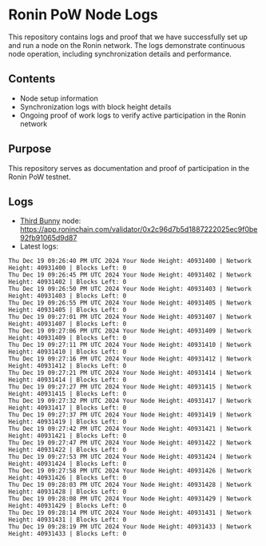 # Ronin PoW Node Logs

This repository contains logs and proof that we have successfully set up and run a node on the Ronin network. The logs demonstrate continuous node operation, including synchronization details and performance.

## Contents

- Node setup information
- Synchronization logs with block height details
- Ongoing proof of work logs to verify active participation in the Ronin network

## Purpose

This repository serves as documentation and proof of participation in the Ronin PoW testnet.

## Logs

- [Third Bunny](https://thirdbunny.xyz/) node: https://app.roninchain.com/validator/0x2c96d7b5d1887222025ec9f0be92fb91065d9d87
- Latest logs:
```
Thu Dec 19 09:26:40 PM UTC 2024 Your Node Height: 40931400 | Network Height: 40931400 | Blocks Left: 0
Thu Dec 19 09:26:45 PM UTC 2024 Your Node Height: 40931402 | Network Height: 40931402 | Blocks Left: 0
Thu Dec 19 09:26:50 PM UTC 2024 Your Node Height: 40931403 | Network Height: 40931403 | Blocks Left: 0
Thu Dec 19 09:26:55 PM UTC 2024 Your Node Height: 40931405 | Network Height: 40931405 | Blocks Left: 0
Thu Dec 19 09:27:01 PM UTC 2024 Your Node Height: 40931407 | Network Height: 40931407 | Blocks Left: 0
Thu Dec 19 09:27:06 PM UTC 2024 Your Node Height: 40931409 | Network Height: 40931409 | Blocks Left: 0
Thu Dec 19 09:27:11 PM UTC 2024 Your Node Height: 40931410 | Network Height: 40931410 | Blocks Left: 0
Thu Dec 19 09:27:16 PM UTC 2024 Your Node Height: 40931412 | Network Height: 40931412 | Blocks Left: 0
Thu Dec 19 09:27:21 PM UTC 2024 Your Node Height: 40931414 | Network Height: 40931414 | Blocks Left: 0
Thu Dec 19 09:27:27 PM UTC 2024 Your Node Height: 40931415 | Network Height: 40931415 | Blocks Left: 0
Thu Dec 19 09:27:32 PM UTC 2024 Your Node Height: 40931417 | Network Height: 40931417 | Blocks Left: 0
Thu Dec 19 09:27:37 PM UTC 2024 Your Node Height: 40931419 | Network Height: 40931419 | Blocks Left: 0
Thu Dec 19 09:27:42 PM UTC 2024 Your Node Height: 40931421 | Network Height: 40931421 | Blocks Left: 0
Thu Dec 19 09:27:47 PM UTC 2024 Your Node Height: 40931422 | Network Height: 40931422 | Blocks Left: 0
Thu Dec 19 09:27:53 PM UTC 2024 Your Node Height: 40931424 | Network Height: 40931424 | Blocks Left: 0
Thu Dec 19 09:27:58 PM UTC 2024 Your Node Height: 40931426 | Network Height: 40931426 | Blocks Left: 0
Thu Dec 19 09:28:03 PM UTC 2024 Your Node Height: 40931428 | Network Height: 40931428 | Blocks Left: 0
Thu Dec 19 09:28:08 PM UTC 2024 Your Node Height: 40931429 | Network Height: 40931429 | Blocks Left: 0
Thu Dec 19 09:28:14 PM UTC 2024 Your Node Height: 40931431 | Network Height: 40931431 | Blocks Left: 0
Thu Dec 19 09:28:19 PM UTC 2024 Your Node Height: 40931433 | Network Height: 40931433 | Blocks Left: 0
```
